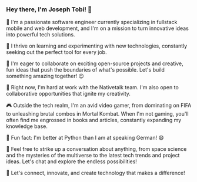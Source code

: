 ### Hey there, I'm Joseph Tobi! 👋

🚀 I'm a passionate software engineer currently specializing in fullstack mobile and web development, and I'm on a mission to turn innovative ideas into powerful tech solutions.

🌱 I thrive on learning and experimenting with new technologies, constantly seeking out the perfect tool for every job.

🤝 I'm eager to collaborate on exciting open-source projects and creative, fun ideas that push the boundaries of what's possible. Let's build something amazing together! 😉

🔧 Right now, I'm hard at work with the Nativetalk team. I'm also open to collaborative opportunities that ignite my creativity.

🎮 Outside the tech realm, I'm an avid video gamer, from dominating on FIFA to unleashing brutal combos in Mortal Kombat. When I'm not gaming, you'll often find me engrossed in books and articles, constantly expanding my knowledge base.

🚀 Fun fact: I'm better at Python than I am at speaking German! 😄

💬 Feel free to strike up a conversation about anything, from space science and the mysteries of the multiverse to the latest tech trends and project ideas. Let's chat and explore the endless possibilities!

💙 Let's connect, innovate, and create technology that makes a difference!
